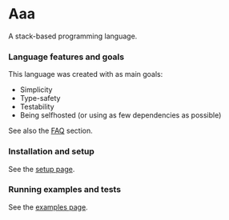 # Aaa
A stack-based programming language.

### Language features and goals
This language was created with as main goals:
* Simplicity
* Type-safety
* Testability
* Being selfhosted (or using as few dependencies as possible)

See also the [FAQ](./docs/faq.md) section.

### Installation and setup
See the [setup page](./docs/setup.md).

### Running examples and tests
See the [examples page](./docs/examples.md).
